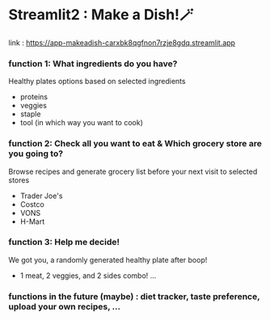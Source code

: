 # Streamlit2 : Make a Dish!🪄
link : https://app-makeadish-carxbk8qgfnon7rzje8gdq.streamlit.app

### function 1: What ingredients do you have?
Healthy plates options based on selected ingredients

* proteins
* veggies
* staple
* tool (in which way you want to cook)


### function 2: Check all you want to eat & Which grocery store are you going to?
Browse recipes and generate grocery list before your next visit to selected stores

* Trader Joe's
* Costco
* VONS
* H-Mart

### function 3: Help me decide!
We got you, a randomly generated healthy plate after boop!
* 1 meat, 2 veggies, and 2 sides combo!
...
### functions in the future (maybe) : diet tracker, taste preference, upload your own recipes, ...
